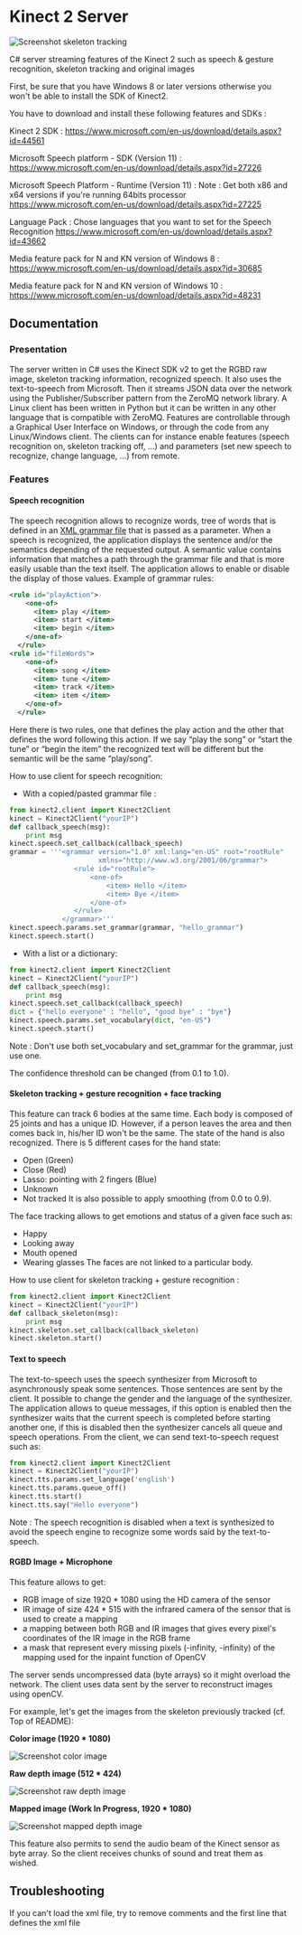 # Kinect 2 Server
![Screenshot skeleton tracking](https://raw.githubusercontent.com/baxter-flowers/kinect_2_server/master/misc/st_ss.png "Screenshot skeleton tracking")

C# server streaming features of the Kinect 2 such as speech &amp; gesture recognition, skeleton tracking and original images

First, be sure that you have Windows 8 or later versions otherwise you won't be able to install the SDK of Kinect2.

You have to download and install these following features and SDKs :

Kinect 2 SDK :
https://www.microsoft.com/en-us/download/details.aspx?id=44561

Microsoft Speech platform - SDK (Version 11) :
https://www.microsoft.com/en-us/download/details.aspx?id=27226

Microsoft Speech Platform - Runtime (Version 11) :
Note : Get both x86 and x64 versions if you're running 64bits processor
https://www.microsoft.com/en-us/download/details.aspx?id=27225

Language Pack :
Chose languages that you want to set for the Speech Recognition
https://www.microsoft.com/en-us/download/details.aspx?id=43662

Media feature pack for N and KN version of Windows 8 :
https://www.microsoft.com/en-us/download/details.aspx?id=30685

Media feature pack for N and KN version of Windows 10 :
https://www.microsoft.com/en-us/download/details.aspx?id=48231

## Documentation

### Presentation
The server written in C# uses the Kinect SDK v2 to get the RGBD raw image, skeleton tracking information, recognized speech. It also uses the text-to-speech from Microsoft.
Then it streams JSON data over the network using the Publisher/Subscriber pattern from the ZeroMQ network library.
A Linux client has been written in Python but it can be written in any other language that is compatible with ZeroMQ. Features are controllable through a Graphical User Interface on Windows, or through the code from any Linux/Windows client. The clients can for instance enable features (speech recognition on, skeleton tracking off, …) and parameters (set new speech to recognize, change language, …) from remote.

### Features
#### Speech recognition
The speech recognition allows to recognize words, tree of words that is defined in an [XML grammar file](https://msdn.microsoft.com/en-us/library/office/hh361594%28v=office.14%29.aspx) that is passed as a parameter. When a speech is recognized, the application displays the sentence and/or the semantics depending of the requested output. A semantic value contains information that matches a path through the grammar file and that is more easily usable than the text itself. The application allows to enable or disable the display of those values.
Example of grammar rules:
```XML
<rule id="playAction">
    <one-of>
      <item> play </item>
      <item> start </item>
      <item> begin </item>
    </one-of>
  </rule>
<rule id="fileWords">
    <one-of>
      <item> song </item>
      <item> tune </item>
      <item> track </item>
      <item> item </item>
    </one-of>
  </rule>
```
Here there is two rules, one that defines the play action and the other that defines the word following this action. If we say “play the song” or “start the tune” or “begin the item” the recognized text will be different but the semantic will be the same “play/song”.

How to use client for speech recognition:
* With a copied/pasted grammar file :
```Python
from kinect2.client import Kinect2Client
kinect = Kinect2Client("yourIP")
def callback_speech(msg):
    print msg
kinect.speech.set_callback(callback_speech)
grammar = '''<grammar version="1.0" xml:lang="en-US" root="rootRule"
                      xmlns="http://www.w3.org/2001/06/grammar">
                <rule id="rootRule">
                    <one-of>
                        <item> Hello </item>
                        <item> Bye </item>
                    </one-of>
                </rule>
             </grammar>'''
kinect.speech.params.set_grammar(grammar, "hello_grammar")
kinect.speech.start()
```
* With a list or a dictionary:
```Python
from kinect2.client import Kinect2Client
kinect = Kinect2Client("yourIP")
def callback_speech(msg):
    print msg
kinect.speech.set_callback(callback_speech)
dict = {"hello everyone" : "hello", "good bye" : "bye"}
kinect.speech.params.set_vocabulary(dict, "en-US")
kinect.speech.start()
```
Note : Don't use both set_vocabulary and set_grammar for the grammar, just use one. 

The confidence threshold can be changed (from 0.1 to 1.0).

#### Skeleton tracking + gesture recognition + face tracking

This feature can track 6 bodies at the same time. Each body is composed of 25 joints and has a unique ID. However, if a person leaves the area and then comes back in, his/her ID won't be the same. The state of the hand is also recognized. There is 5 different cases for the hand state:

* Open (Green)
* Close (Red)
* Lasso: pointing with 2 fingers (Blue)
* Unknown
* Not tracked
It is also possible to apply smoothing (from 0.0 to 0.9).

The face tracking allows to get emotions and status of a given face such as:

* Happy
* Looking away
* Mouth opened
* Wearing glasses
The faces are not linked to a particular body.

How to use client for skeleton tracking + gesture recognition	:
```Python
from kinect2.client import Kinect2Client
kinect = Kinect2Client("yourIP")
def callback_skeleton(msg):
    print msg
kinect.skeleton.set_callback(callback_skeleton)
kinect.skeleton.start()
```

#### Text to speech
The text-to-speech uses the speech synthesizer from Microsoft to asynchronously speak some sentences.
Those sentences are sent by the client. It possible to change the gender and the language of the synthesizer. The application allows to queue messages, if this option is enabled then the synthesizer waits that the current speech is completed before starting another one, if this is disabled then the synthesizer cancels all queue and speech operations.
From the client, we can send text-to-speech request such as:
```Python
from kinect2.client import Kinect2Client
kinect = Kinect2Client("yourIP")
kinect.tts.params.set_language('english')
kinect.tts.params.queue_off()
kinect.tts.start()
kinect.tts.say("Hello everyone")
```
Note : The speech recognition is disabled when a text is synthesized to avoid the speech engine to recognize some words said by the text-to-speech.

#### RGBD Image + Microphone
This feature allows to get:

* RGB image of size 1920 * 1080 using the HD camera of the sensor
* IR image of size 424 * 515 with the infrared camera of the sensor that is used to create a mapping
* a mapping between both RGB and IR images that gives every pixel's coordinates of the IR image in the RGB frame
* a mask that represent every missing pixels (-infinity, -infinity) of the mapping used for the inpaint function of OpenCV

The server sends uncompressed data (byte arrays) so it might overload the network.
The client uses data sent by the server to reconstruct images using openCV.

For example, let's get the images from the skeleton previously tracked (cf. Top of README):

**Color image (1920 * 1080)**

![Screenshot color image](https://raw.githubusercontent.com/baxter-flowers/kinect_2_server/master/misc/KinectScreenshot-31-May-11-26-19.jpeg "Screenshot color image")

**Raw depth image (512 * 424)**

![Screenshot raw depth image](https://raw.githubusercontent.com/baxter-flowers/kinect_2_server/master/misc/KinectScreenshot-31-May-11-26-21.jpeg "Screenshot raw depth image")

**Mapped image (Work In Progress, 1920 * 1080)**

![Screenshot mapped depth image](https://raw.githubusercontent.com/baxter-flowers/kinect_2_server/master/misc/KinectScreenshot-31-May-11-26-25.jpeg "Screenshot mapped depth image")

This feature also permits to send the audio beam of the Kinect sensor as byte array. So the client receives chunks of sound and treat them as wished.

## Troubleshooting
If you can't load the xml file, try to remove comments and the first line that defines the xml file
